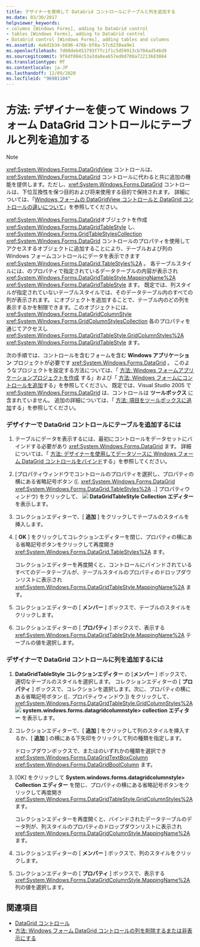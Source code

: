 ```yaml
---
title: デザイナーを使用して DataGrid コントロールにテーブルと列を追加する
ms.date: 03/30/2017
helpviewer_keywords:
- columns [Windows Forms], adding to DataGrid control
- tables [Windows Forms], adding to DataGrid control
- DataGrid control [Windows Forms], adding tables and columns
ms.assetid: 4a6d1b34-b696-476b-bf8a-57c6230aa9e1
ms.openlocfilehash: 7d00deb453793f7fc1f1c5d59913cb704ad546d9
ms.sourcegitcommit: 9f6df084c53a3da0ea657ed0d708a72213683084
ms.translationtype: MT
ms.contentlocale: ja-JP
ms.lasthandoff: 12/09/2020
ms.locfileid: "96981104"
---
```

# <a name="how-to-add-tables-and-columns-to-the-windows-forms-datagrid-control-using-the-designer"></a>方法: デザイナーを使って Windows フォーム DataGrid コントロールにテーブルと列を追加する

> [!NOTE]
> <xref:System.Windows.Forms.DataGridView> コントロールは、<xref:System.Windows.Forms.DataGrid> コントロールに代わると共に追加の機能を提供します。ただし、<xref:System.Windows.Forms.DataGrid> コントロールは、下位互換性を保つ目的および将来使用する目的で保持されます。 詳細については、「[Windows フォームの DataGridView コントロールと DataGrid コントロールの違いについて](differences-between-the-windows-forms-datagridview-and-datagrid-controls.md)」を参照してください。

<xref:System.Windows.Forms.DataGrid>オブジェクトを作成 <xref:System.Windows.Forms.DataGridTableStyle> し、 <xref:System.Windows.Forms.GridTableStylesCollection> <xref:System.Windows.Forms.DataGrid> コントロールのプロパティを使用してアクセスするオブジェクトに追加することにより、テーブルおよび列の Windows フォームコントロールにデータを表示できます <xref:System.Windows.Forms.DataGrid.TableStyles%2A> 。 各テーブルスタイルには、のプロパティで指定されているデータテーブルの内容が表示され <xref:System.Windows.Forms.DataGridTableStyle.MappingName%2A> <xref:System.Windows.Forms.DataGridTableStyle> ます。 既定では、列スタイルが指定されていないテーブルスタイルでは、そのデータテーブル内のすべての列が表示されます。 にオブジェクトを追加することで、テーブル内のどの列を表示するかを制限できます。このオブジェクトには、 <xref:System.Windows.Forms.DataGridColumnStyle> <xref:System.Windows.Forms.GridColumnStylesCollection> 各のプロパティを通じてアクセスし <xref:System.Windows.Forms.DataGridTableStyle.GridColumnStyles%2A> <xref:System.Windows.Forms.DataGridTableStyle> ます。

次の手順では、コントロールを含むフォームを含む **Windows アプリケーション** プロジェクトが必要です <xref:System.Windows.Forms.DataGrid> 。 このようなプロジェクトを設定する方法については、「 [方法: Windows フォームアプリケーションプロジェクトを作成](/visualstudio/ide/step-1-create-a-windows-forms-application-project) する」および「 [方法: Windows フォームにコントロールを追加](how-to-add-controls-to-windows-forms.md)する」を参照してください。 既定では、Visual Studio 2005 で <xref:System.Windows.Forms.DataGrid> は、コントロールは **ツールボックス** に含まれていません。 追加の詳細については、「 [方法: 項目をツールボックスに追加](/previous-versions/visualstudio/visual-studio-2010/ms165355(v=vs.100))する」を参照してください。

### <a name="to-add-a-table-to-the-datagrid-control-in-the-designer"></a>デザイナーで DataGrid コントロールにテーブルを追加するには

1. テーブルにデータを表示するには、最初にコントロールをデータセットにバインドする必要があり <xref:System.Windows.Forms.DataGrid> ます。 詳細については、「 [方法: デザイナーを使用してデータソースに Windows フォーム DataGrid コントロールをバインド](bind-wf-datagrid-control-to-a-data-source-using-the-designer.md)する」を参照してください。

2. [プロパティウィンドウでコントロールのプロパティを選択し、プロパティの横にある省略記号ボタン ([. <xref:System.Windows.Forms.DataGrid> <xref:System.Windows.Forms.DataGrid.TableStyles%2A> ..] プロパティウィンドウ) をクリックして、 ![ ](./media/visual-studio-ellipsis-button.png) **DataGridTableStyle Collection エディター** を表示します。

3. コレクションエディターで、[ **追加** ] をクリックしてテーブルのスタイルを挿入します。

4. [ **OK** ] をクリックしてコレクションエディターを閉じ、プロパティの横にある省略記号ボタンをクリックして再度開き <xref:System.Windows.Forms.DataGrid.TableStyles%2A> ます。

     コレクションエディターを再度開くと、コントロールにバインドされているすべてのデータテーブルが、テーブルスタイルのプロパティのドロップダウンリストに表示され <xref:System.Windows.Forms.DataGridTableStyle.MappingName%2A> ます。

5. コレクションエディターの [ **メンバー** ] ボックスで、テーブルのスタイルをクリックします。

6. コレクションエディターの [ **プロパティ** ] ボックスで、表示する <xref:System.Windows.Forms.DataGridTableStyle.MappingName%2A> テーブルの値を選択します。

### <a name="to-add-a-column-to-the-datagrid-control-in-the-designer"></a>デザイナーで DataGrid コントロールに列を追加するには

1. **DataGridTableStyle コレクションエディター** の [**メンバー** ] ボックスで、適切なテーブルのスタイルを選択します。 コレクションエディターの [ **プロパティ** ] ボックスで、コレクションを選択します。次に、プロパティの横にある省略記号ボタン ([.. プロパティウィンドウ.]) をクリックして、 <xref:System.Windows.Forms.DataGridTableStyle.GridColumnStyles%2A> ![ ](./media/visual-studio-ellipsis-button.png) **system.windows.forms.datagridcolumnstyle> collection エディター** を表示します。

2. コレクションエディターで、[ **追加** ] をクリックして列のスタイルを挿入するか、[ **追加** ] の横にある下矢印をクリックして列の種類を指定します。

     ドロップダウンボックスで、またはのいずれかの種類を選択でき <xref:System.Windows.Forms.DataGridTextBoxColumn> <xref:System.Windows.Forms.DataGridBoolColumn> ます。

3. [OK] をクリックして **System.windows.forms.datagridcolumnstyle> Collection エディター** を閉じ、プロパティの横にある省略記号ボタンをクリックして再度開き <xref:System.Windows.Forms.DataGridTableStyle.GridColumnStyles%2A> ます。

     コレクションエディターを再度開くと、バインドされたデータテーブルのデータ列が、列スタイルのプロパティのドロップダウンリストに表示され <xref:System.Windows.Forms.DataGridColumnStyle.MappingName%2A> ます。

4. コレクションエディターの [ **メンバー** ] ボックスで、列のスタイルをクリックします。

5. コレクションエディターの [ **プロパティ** ] ボックスで、表示する <xref:System.Windows.Forms.DataGridColumnStyle.MappingName%2A> 列の値を選択します。

## <a name="see-also"></a>関連項目

- [DataGrid コントロール](datagrid-control-windows-forms.md)
- [方法: Windows フォーム DataGrid コントロールの列を削除するまたは非表示にする](how-to-delete-or-hide-columns-in-the-windows-forms-datagrid-control.md)
